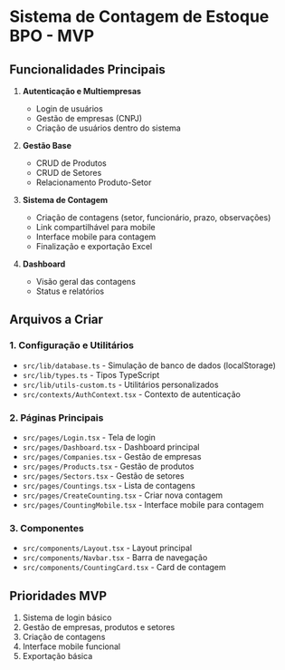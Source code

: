 # Sistema de Contagem de Estoque BPO - MVP

## Funcionalidades Principais
1. **Autenticação e Multiempresas**
   - Login de usuários
   - Gestão de empresas (CNPJ)
   - Criação de usuários dentro do sistema

2. **Gestão Base**
   - CRUD de Produtos
   - CRUD de Setores
   - Relacionamento Produto-Setor

3. **Sistema de Contagem**
   - Criação de contagens (setor, funcionário, prazo, observações)
   - Link compartilhável para mobile
   - Interface mobile para contagem
   - Finalização e exportação Excel

4. **Dashboard**
   - Visão geral das contagens
   - Status e relatórios

## Arquivos a Criar

### 1. Configuração e Utilitários
- `src/lib/database.ts` - Simulação de banco de dados (localStorage)
- `src/lib/types.ts` - Tipos TypeScript
- `src/lib/utils-custom.ts` - Utilitários personalizados
- `src/contexts/AuthContext.tsx` - Contexto de autenticação

### 2. Páginas Principais
- `src/pages/Login.tsx` - Tela de login
- `src/pages/Dashboard.tsx` - Dashboard principal
- `src/pages/Companies.tsx` - Gestão de empresas
- `src/pages/Products.tsx` - Gestão de produtos
- `src/pages/Sectors.tsx` - Gestão de setores
- `src/pages/Countings.tsx` - Lista de contagens
- `src/pages/CreateCounting.tsx` - Criar nova contagem
- `src/pages/CountingMobile.tsx` - Interface mobile para contagem

### 3. Componentes
- `src/components/Layout.tsx` - Layout principal
- `src/components/Navbar.tsx` - Barra de navegação
- `src/components/CountingCard.tsx` - Card de contagem

## Prioridades MVP
1. Sistema de login básico
2. Gestão de empresas, produtos e setores
3. Criação de contagens
4. Interface mobile funcional
5. Exportação básica